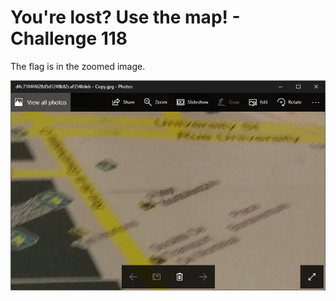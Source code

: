 # You're lost? Use the map! - Challenge 118

The flag is in the zoomed image.

![flag](zoom_flag.png)
